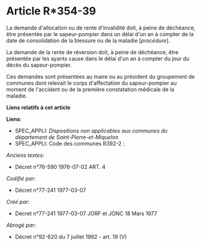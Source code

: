 # Article R*354-39

La demande d'allocation ou de rente d'invalidité doit, à peine de déchéance, être présentée par le sapeur-pompier dans un
délai d'un an à compter de la date de consolidation de la blessure ou de la maladie [*procédure*].

La demande de la rente de réversion doit, à peine de déchéance, être présentée par les ayants cause dans le délai d'un an à
compter du jour du décès du sapeur-pompier.

Ces demandes sont présentées au maire ou au président du groupement de communes dont relevait le corps d'affectation du
sapeur-pompier au moment de l'accident ou de la première constatation médicale de la maladie.

**Liens relatifs à cet article**

**Liens**:

  - SPEC_APPLI: *Dispositions non applicables aux communes du département de Saint-Pierre-et-Miquelon*
  - SPEC_APPLI: Code des communes R392-2 :

_Anciens textes_:

  - Décret n°76-590 1976-07-02 ART. 4

_Codifié par_:

  - Décret n°77-241 1977-03-07

_Créé par_:

  - Décret n°77-241 1977-03-07 JORF et JONC 18 Mars 1977

_Abrogé par_:

  - Décret n°92-620 du 7 juillet 1992 - art. 19 (V)
